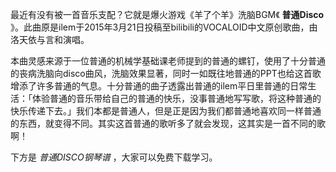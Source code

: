 

最近有没有被一首音乐支配？它就是爆火游戏《羊了个羊》洗脑BGM《 **普通Disco**
》。此曲原是ilem于2015年3月21日投稿至bilibili的VOCALOID中文原创歌曲，由洛天依与言和演唱。

本曲灵感来源于一位普通的机械学基础课老师提到的普通的螺钉，使用了十分普通的丧病洗脑向disco曲风，洗脑效果显著，同时一如既往地普通的PPT也给这首歌增添了许多普通的气息。十分普通的曲子透露出普通的ilem平日里普通的日常生活：「体验普通的音乐带给自己的普通的快乐，没事普通地写写歌，将这种普通的快乐传递下去。」我们本都是普通人，但是正是因为我们都普通地喜欢同一样普通的东西，就变得不同。其实这首普通的歌听多了就会发现，这其实是一首不同的歌啊！

下方是 _普通DISCO钢琴谱_ ，大家可以免费下载学习。

